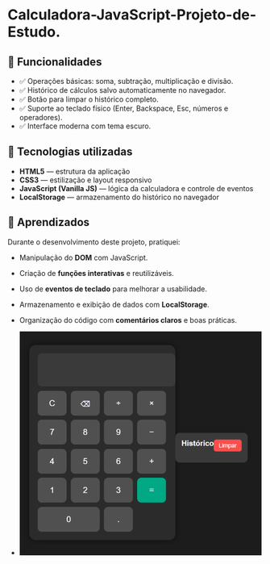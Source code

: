 # Calculadora-JavaScript-Projeto-de-Estudo.

## 🚀 Funcionalidades

- ✅ Operações básicas: soma, subtração, multiplicação e divisão.
- ✅ Histórico de cálculos salvo automaticamente no navegador.
- ✅ Botão para limpar o histórico completo.
- ✅ Suporte ao teclado físico (Enter, Backspace, Esc, números e operadores).
- ✅ Interface moderna com tema escuro.

## 🧠 Tecnologias utilizadas

- **HTML5** — estrutura da aplicação  
- **CSS3** — estilização e layout responsivo  
- **JavaScript (Vanilla JS)** — lógica da calculadora e controle de eventos  
- **LocalStorage** — armazenamento do histórico no navegador  

## 🧩 Aprendizados

Durante o desenvolvimento deste projeto, pratiquei:
- Manipulação do **DOM** com JavaScript.  
- Criação de **funções interativas** e reutilizáveis.  
- Uso de **eventos de teclado** para melhorar a usabilidade.  
- Armazenamento e exibição de dados com **LocalStorage**.  
- Organização do código com **comentários claros** e boas práticas.

- ![Imagem da Calculadora](calculadora-js.png)
